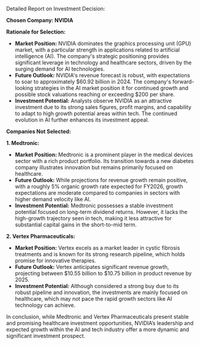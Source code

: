 Detailed Report on Investment Decision:

**Chosen Company: NVIDIA**

**Rationale for Selection:**
- **Market Position:** NVIDIA dominates the graphics processing unit (GPU) market, with a particular strength in applications related to artificial intelligence (AI). The company's strategic positioning provides significant leverage in technology and healthcare sectors, driven by the surging demand for AI technologies.
- **Future Outlook:** NVIDIA's revenue forecast is robust, with expectations to soar to approximately $60.92 billion in 2024. The company's forward-looking strategies in the AI market position it for continued growth and possible stock valuations reaching or exceeding $200 per share.
- **Investment Potential:** Analysts observe NVIDIA as an attractive investment due to its strong sales figures, profit margins, and capability to adapt to high growth potential areas within tech. The continued evolution in AI further enhances its investment appeal.

**Companies Not Selected:**

**1. Medtronic:**
- **Market Position:** Medtronic is a prominent player in the medical devices sector with a rich product portfolio. Its transition towards a new diabetes company illustrates innovation but remains primarily focused on healthcare.
- **Future Outlook:** While projections for revenue growth remain positive, with a roughly 5% organic growth rate expected for FY2026, growth expectations are moderate compared to companies in sectors with higher demand velocity like AI.
- **Investment Potential:** Medtronic possesses a stable investment potential focused on long-term dividend returns. However, it lacks the high-growth trajectory seen in tech, making it less attractive for substantial capital gains in the short-to-mid term.

**2. Vertex Pharmaceuticals:**
- **Market Position:** Vertex excels as a market leader in cystic fibrosis treatments and is known for its strong research pipeline, which holds promise for innovative therapies.
- **Future Outlook:** Vertex anticipates significant revenue growth, projecting between $10.55 billion to $10.75 billion in product revenue by 2025. 
- **Investment Potential:** Although considered a strong buy due to its robust pipeline and innovation, the investments are mainly focused on healthcare, which may not pace the rapid growth sectors like AI technology can achieve.

In conclusion, while Medtronic and Vertex Pharmaceuticals present stable and promising healthcare investment opportunities, NVIDIA’s leadership and expected growth within the AI and tech industry offer a more dynamic and significant investment prospect.
